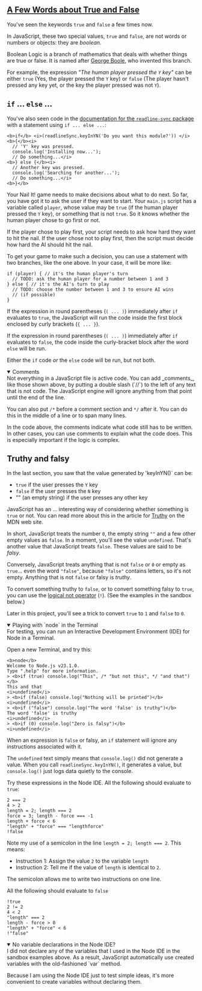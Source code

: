<!-- true and false -->
<section
  id="true-and-false"
  aria-labelledby="true-and-false"
  data-item="A Few Words about True and False"
>
  <h2><a href="#true-and-false">A Few Words about True and False</a></h2>

You've seen the keywords `true` and `false` a few times now.

In JavaScript, these two special values, `true` and `false`, are not words or numbers or objects: they are _boolean_.

Boolean Logic is a branch of mathematics that deals with whether things are true or false. It is named after [George Boole](https://en.wikipedia.org/wiki/George_Boole), who invented this branch.

For example, the expression _"The human player pressed the `Y` key"_ can be either `true` (Yes, the player pressed the `Y` key) or `false` (The player hasn't pressed any key yet, or the key the player pressed was not `Y`).

## `if` ... `else` ...

You've also seen code in the [documentation for the `readline-sync` package](https://www.npmjs.com/package/readline-sync) with a statement using `if ... else ...`:

```javascript-#
<b>if</b> <i>(readlineSync.keyInYN('Do you want this module?')) </i><b>{</b><i>
  // 'Y' key was pressed.
  console.log('Installing now...');
  // Do something...</i>
<b>} else {</b><i>
  // Another key was pressed.
  console.log('Searching for another...');
  // Do something...</i>
<b>}</b>
```
Your Nail It! game needs to make decisions about what to do next. So far, you have got it to ask the user if they want to start. Your `main.js` script has a variable called `player`, whose value may be `true` (if the human player pressed the `Y` key), or something that is not `true`. So it knows whether the human player chose to go first or not.

If the player chose to play first, your script needs to ask how hard they want to hit the nail. If the user chose not to play first, then the script must decide how hard the AI should hit the nail.

To get your game to make such a decision, you can use a statement with two branches, like the one above. In your case, it will be more like:

```javascript-w
if (player) { // it's the human player's turn
  // TODO: ask the human player for a number between 1 and 3
} else { // it's the AI's turn to play
  // TODO: choose the number between 1 and 3 to ensure AI wins
  // (if possible)
}
```

If the expression in round parentheses (`( ... )`) immediately after `if` evaluates to `true`, the JavaScript will run the code inside the first block enclosed by curly brackets (`{ ... }`).

If the expression in round parentheses (`( ... )`) immediately after `if` evaluates to `false`, the code inside the curly-bracket block after the word `else` will be run.

Either the `if` code _or_ the `else` code will be run, but not both.

<details class="note" open>
<summary>Comments</summary>
Not everything in a JavaScript file is active code. You can add _comments_, like those shown above, by putting a double slash (`//`) to the left of any text that is not code. The JavaScript engine will ignore anything from that point until the end of the line. 

You can also put `/*` before a comment section and `*/` after it. You can do this in the middle of a line or to span many lines.

In the code above, the comments indicate what code still has to be written. In other cases, you can use comments to explain what the code does. This is especially important if the logic is complex.

</details>

## Truthy and falsy

In the last section, you saw that the value generated by 'keyInYN()` can be:

* `true` if the user presses the `Y` key
* `false` if the user presses the `N` key
* "" (an empty string) if the user presses any other key

JavaScript has an ... interesting way of considering whether something is `true` or not. You can read more about this in the article for [Truthy](https://developer.mozilla.org/en-US/docs/Glossary/Truthy) on the MDN web site.

In short, JavaScript treats the number `0`, the empty string `""` and a few other empty values as `false`. In a moment, you'll see the value `undefined`. That's another value that JavaScript treats `false`. These values are said to be _falsy_.

Conversely, JavaScript treats anything that is not `false` or `0` or empty as `true`... even the word `"false"`, because `"false"` contains letters, so it's not empty. Anything that is not `false` or falsy is _truthy_.

To convert something truthy to `false`, or to convert something falsy to `true`, you can use the [logical not operator](https://developer.mozilla.org/en-US/docs/Web/JavaScript/Reference/Operators/Logical_NOT) (`!`). (See the examples in the sandbox below.)

Later in this project, you'll see a trick to convert `true` to `1` and `false` to `0`.

<details class="sandbox" open>
<summary>Playing with `node` in the Terminal</summary>
For testing, you can run an Interactive Development Environment (IDE) for Node in a Terminal.

Open a new Terminal, and try this:

```tex-w
<b>node</b>
Welcome to Node.js v23.1.0.
Type ".help" for more information.
> <b>if (true) console.log("This", /* "but not this", */ "and that")</b>
This and that
<i>undefined</i>
> <b>if (false) console.log("Nothing will be printed")</b>
<i>undefined</i>
> <b>if ("false") console.log("The word 'false' is truthy")</b>
The word 'false' is truthy
<i>undefined</i>
> <b>if (0) console.log("Zero is falsy")</b>
<i>undefined</i>
```

When an expression is `false` or falsy, an `if` statement will ignore any instructions associated with it.

The `undefined` text simply means that `console.log()` did not generate a value. When you call `readlineSync.keyInYN()`, it generates a value, but `console.log()` just logs data quietly to the console.

Try these expressions in the Node IDE. All the following should evaluate to  `true`:

```javascript-#
2 === 2
4 > 2
length = 2; length === 2
force = 3; length - force === -1
length + force < 6
"length" + "force" === "lengthforce"
!false
```
Note my use of a semicolon in the line `length = 2; length === 2`. This means: 

* Instruction 1: Assign the value `2` to the variable `length`
* Instruction 2: Tell me if the value of `length` is identical to `2`.

The semicolon allows me to write two instructions on one line.

All the following should evaluate to `false`

```javascript-#
!true
2 != 2
4 < 2
"length" === 2
length - force > 0
"length" + "force" < 6
!"false"
```

</details>

<details class="note" open>
<summary>No variable declarations in the Node IDE?</summary>
I did not declare any of the variables that I used in the Node IDE in the sandbox examples above. As a result, JavaScript automatically use created variables with the old-fashioned `var` method.

Because I am using the Node IDE just to test simple ideas, it's more convenient to create variables without declaring them.

</details>

</section>
